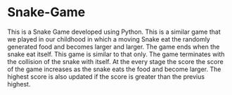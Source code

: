 # Snake-Game
This is a Snake Game developed using Python. This is a similar game that we played in our childhood in which a moving Snake eat the randomly generated food and becomes 
larger and larger. The game ends when the snake eat itself.
This game is similar to that only.
The game terminates with the collision of the snake with itself. At the every stage the score the score of the game increases as the snake eats the food and become larger.
The highest score is also updated if the score is greater than the previus highest.
